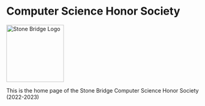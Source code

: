<!-- markdownlint-disable MD033 -->

# Computer Science Honor Society

<img src= "https://raw.githubusercontent.com/SBCSHS/sbcshs-website/main/docs/assets/sbhs.png" alt="Stone Bridge Logo" height=150 width = 150>

This is the home page of the Stone Bridge Computer Science Honor Society (2022-2023)

